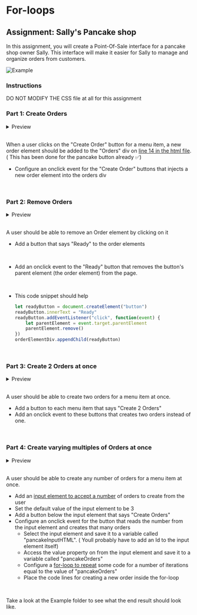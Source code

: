 # For-loops

## Assignment: Sally's Pancake shop
In this assignment, you will create a Point-Of-Sale interface for a pancake shop owner Sally. This interface will make it easier for Sally to manage and organize orders from customers. 

![Example](Example/Part2.gif)


### Instructions
DO NOT MODIFY THE CSS file at all for this assignment

### **Part 1: Create Orders**
<details>
    <summary>Preview</summary>
  <img src="./Example/Part1.gif" width=400>
</details>
<br/>

When a user clicks on the "Create Order" button for a menu item, a new order element should be added to the "Orders" div on [line 14 in the html file](./index.html). ( This has been done for the pancake button already ✅)
 - Configure an onclick event for the "Create Order" buttons that injects a new order element into the orders div

<br>

### **Part 2: Remove Orders**
<details>
    <summary>Preview</summary>
  <img src="./Example/Part2.gif" width=400/>
</details>
<br/>


A user should be able to remove an Order element by clicking on it
 - Add a button that says "Ready" to the order elements

    <br>

 - Add an onclick event to the "Ready" button that removes the button's parent element (the order element) from the page.
    
  <br>


 - This code snippet should help 

    ```javascript
    let readyButton = document.createElement("button")
    readyButton.innerText = "Ready"
    readyButton.addEventListener("click", function(event) {
        let parentElement = event.target.parentElement
        parentElement.remove()
    })
    orderElementDiv.appendChild(readyButton)

    ```



<br>


### **Part 3: Create 2 Orders at once**
<details>
    <summary>Preview</summary>
  <img src="./Example/Part3.gif" width=400>
</details>
<br/>


A user should be able to create two orders for a menu item at once.
  - Add a button to each menu item that says "Create 2 Orders"
  - Add an onclick event to these buttons that creates two orders instead of one.

<br>

### **Part 4: Create varying multiples of Orders at once**
<details>
    <summary>Preview</summary>
  <img src="./Example/Part4.gif" width=400>
</details>
<br/>

A user should be able to create any number of orders for a menu item at once.
- Add an [input element to accept a number](https://www.w3schools.com/tags/att_input_type_number.asp) of orders to create from the user
- Set the default value of the input element to be 3
- Add a button below the input element that says "Create Orders"
- Configure an onclick event for the button that reads the number from the input element and creates that many orders
    - Select the input element and save it to a variable called "pancakeInputHTML". ( Youll probably have to add an Id to the input element itself)
    - Access the value property on from the input element and save it to a variable called "pancakeOrders"
    - Configure a [for-loop to repeat](https://developer.mozilla.org/en-US/docs/Web/JavaScript/Reference/Statements/for#examples) some code for a number of iterations equal to the value of "pancakeOrders"
    - Place the code lines for creating a new order inside the for-loop


<br>


Take a look at the Example folder to see what the end result should look like.
